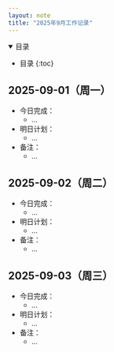 ```yaml
---
layout: note
title: "2025年9月工作记录"
---
```


<details markdown="1" open>
<summary> 目录</summary>

* 目录
{:toc}

</details>

## 2025-09-01（周一）
- 今日完成：  
  - …
- 明日计划：  
  - …
- 备注：  
  - …

## 2025-09-02（周二）
- 今日完成：  
  - …
- 明日计划：  
  - …
- 备注：  
  - …

## 2025-09-03（周三）
- 今日完成：  
  - …
- 明日计划：  
  - …
- 备注：  
  - …

<!-- 按照以上格式，继续添加每天的记录 -->
